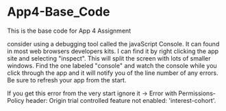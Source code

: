 # App4-Base_Code
This is the base code for App 4 Assignment


consider using a debugging tool called the javaScript Console. It can found in most web browsers developers kits. I can find it by right clicking the app
site and selecting "inspect". This will split the screen with lots of smaller windows. Find the one labeled "console" and watch the console while you
click through the app and it will notify you of the line number of any errors. Be sure to refresh your app from the start. 

If you get this error from the very start ignore it -> Error with Permissions-Policy header: Origin trial controlled feature not enabled: 'interest-cohort'.
